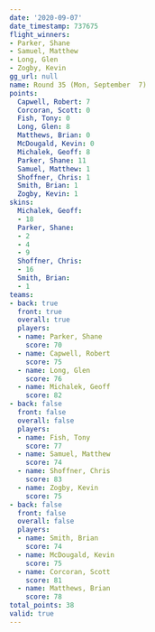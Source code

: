 ```yaml
---
date: '2020-09-07'
date_timestamp: 737675
flight_winners:
- Parker, Shane
- Samuel, Matthew
- Long, Glen
- Zogby, Kevin
gg_url: null
name: Round 35 (Mon, September  7)
points:
  Capwell, Robert: 7
  Corcoran, Scott: 0
  Fish, Tony: 0
  Long, Glen: 8
  Matthews, Brian: 0
  McDougald, Kevin: 0
  Michalek, Geoff: 8
  Parker, Shane: 11
  Samuel, Matthew: 1
  Shoffner, Chris: 1
  Smith, Brian: 1
  Zogby, Kevin: 1
skins:
  Michalek, Geoff:
  - 18
  Parker, Shane:
  - 2
  - 4
  - 9
  Shoffner, Chris:
  - 16
  Smith, Brian:
  - 1
teams:
- back: true
  front: true
  overall: true
  players:
  - name: Parker, Shane
    score: 70
  - name: Capwell, Robert
    score: 75
  - name: Long, Glen
    score: 76
  - name: Michalek, Geoff
    score: 82
- back: false
  front: false
  overall: false
  players:
  - name: Fish, Tony
    score: 77
  - name: Samuel, Matthew
    score: 74
  - name: Shoffner, Chris
    score: 83
  - name: Zogby, Kevin
    score: 75
- back: false
  front: false
  overall: false
  players:
  - name: Smith, Brian
    score: 74
  - name: McDougald, Kevin
    score: 75
  - name: Corcoran, Scott
    score: 81
  - name: Matthews, Brian
    score: 78
total_points: 38
valid: true
---
```

